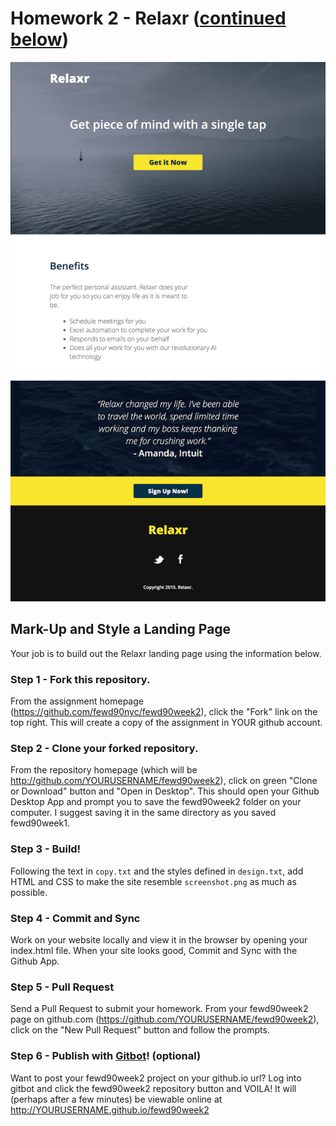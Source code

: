 # Homework 2 - Relaxr ([continued below](#step-1---fork-this-repository))

![Screenshot](screenshot.png)

## Mark-Up and Style a Landing Page

Your job is to build out the Relaxr landing page using the information below.

### Step 1 - Fork this repository.

From the assignment homepage (https://github.com/fewd90nyc/fewd90week2), click the "Fork" link on the top right. This will create a copy of the assignment in YOUR github account.

### Step 2 - Clone your forked repository.

From the repository homepage (which will be http://github.com/YOURUSERNAME/fewd90week2), click on green "Clone or Download" button and "Open in Desktop". This should open your Github Desktop App and prompt you to save the fewd90week2 folder on your computer. I suggest saving it in the same directory as you saved fewd90week1.

### Step 3 - Build!

Following the text in `copy.txt` and the styles defined in `design.txt`, add HTML and CSS to make the site resemble `screenshot.png` as much as possible.

### Step 4 - Commit and Sync

Work on your website locally and view it in the browser by opening your index.html file. When your site looks good, Commit and Sync with the Github App.

### Step 5 - Pull Request

Send a Pull Request to submit your homework. From your fewd90week2 page on github.com (https://github.com/YOURUSERNAME/fewd90week2), click on the "New Pull Request" button and follow the prompts. 

### Step 6 - Publish with [Gitbot](http://gitbot.co/)! (optional)

Want to post your fewd90week2 project on your github.io url? Log into gitbot and click the fewd90week2 repository button and VOILA! It will (perhaps after a few minutes) be viewable online at http://YOURUSERNAME.github.io/fewd90week2


